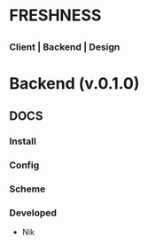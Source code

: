 # FRESHNESS

## <place on img>

### Client | Backend | Design

# Backend (v.0.1.0)

## DOCS

### Install

### Config

### Scheme

### Developed

- Nik
